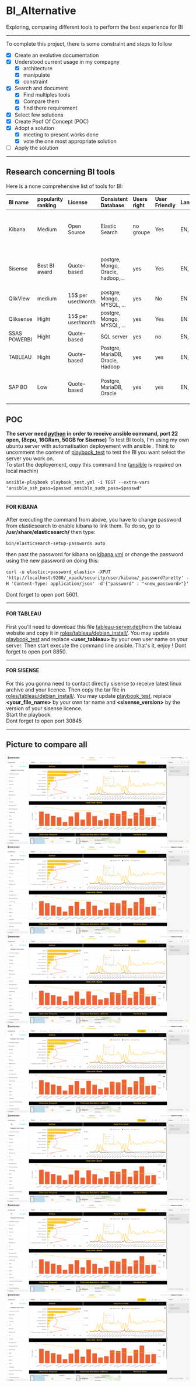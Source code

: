 # BI_Alternative
 Exploring, comparing different tools to perform the best experience for BI

---
To complete this project, there is some constraint and steps to follow
- [x] Create an evolutive documentation
- [x] Understood current usage in my compagny
  - [x] architecture
  - [x] manipulate
  - [x] constraint
- [x] Search and document
  - [x] Find multiples tools
  - [x] Compare them
  - [x] find there requirement
- [x] Select few solutions
- [x] Create Poof Of Concept (POC)
- [x] Adopt a solution
  - [x] meeting to present works done
  - [x] vote the one most appropriate solution
- [ ] Apply the solution
---

## Research concerning BI tools
 Here is a none comprehensive list of tools for BI:

| BI name | popularity ranking | License | Consistent Database | Users right | User Friendly | Language | Main Features |
| :------------- | :------------- | :------------- | :------------- |:------------- | :------------- |:------------- |:------------- |
| Kibana | Medium | Open Source | Elastic Search | no groupe | Yes | EN, FR | Data Visualization, Geospatial data, graph exploration, dashboard,... |
| Sisense | Best BI award | Quote-based | postgre, Mongo, Oracle, hadoop,... | yes | Yes | EN, FR | Drag and drop, export to various format, Data Visualization, ...|
| QlikView | medium | 15$ per user/month | postgre, Mongo, MYSQL, ... | yes | No | EN | unusable on linux server |
| Qliksense | Hight | 15$ per user/month | postgre, Mongo, MYSQL, ... | yes | Yes | EN | unusable on linux server |
| SSAS POWERBI | Hight | Quote-based | SQL server | yes | no | EN, FR | unusable on linux server |
| TABLEAU | Hight | Quote-based | Postgre, MariaDB, Oracle, Hadoop | yes | yes | EN, FR | Drag and drop, mobile ready, data sharing, ... |
| SAP BO | Low | Quote-based | Postgre, MariaDB, Oracle | yes | yes | EN, FR | Drag and drop, data sharing, lot of users right, ... |

## POC
**The server need [python](https://doc.ubuntu-fr.org/python) in order to receive ansible command, port 22 open, (8cpu, 16GRam, 50GB for Sisense)**
To test BI tools, I'm using my own ubuntu server with automatisation deployement with ansible . Think to uncomment the content of [playbook_test](https://github.com/JujuDesFruits/BI_Alternative/blob/master/playbook_test.yml) to test the BI you want select the server you work on.  
To start the deployement, copy this command line ([ansible](https://docs.ansible.com/ansible/latest/installation_guide/intro_installation.html) is required on local machin)
```
ansible-playbook playbook_test.yml -i TEST --extra-vars "ansible_ssh_pass=$passwd ansible_sudo_pass=$passwd"
```

---

#### FOR KIBANA
After executing the command from above, you have to change password from elasticsearch to enable kibana to link them. To do so, go to **/usr/share/elasticsearch/** then type:
```
bin/elasticsearch-setup-passwords auto
```
then past the password for kibana on [kibana.yml](https://github.com/JujuDesFruits/BI_Alternative/blob/master/roles/kibana/templates/kibana.yml) or change the password using the new password on doing this:
```
curl -u elastic:<password_elastic> -XPUT 'http://localhost:9200/_xpack/security/user/kibana/_password?pretty' -H 'Content-Type: application/json' -d'{"password" : "<new_password>"}'
```
Dont forget to open port 5601.

---

#### FOR TABLEAU
First you'll need to download this file [tableau-server.deb](https://downloads.tableau.com/esdalt/2019.1.10/tableau-server-2019-1-10_amd64.deb)from the tableau website and copy it in [roles/tableau/debian_install/](https://github.com/JujuDesFruits/BI_Alternative/blob/master/roles/tableau/debian_install/). You may update [playbook_test](https://github.com/JujuDesFruits/BI_Alternative/blob/master/playbook_test.yml) and replace **<user_tableau>** by your own user name on your server. Then start execute the command line ansible. That's it, enjoy !
Dont forget to open port 8850.

---

#### FOR SISENSE
For this you gonna need to contact directly sisense to receive latest linux archive and your licence. Then copy the tar file in [roles/tableau/debian_install/](https://github.com/JujuDesFruits/BI_Alternative/blob/master/roles/tableau/debian_install/). You may update [playbook_test](https://github.com/JujuDesFruits/BI_Alternative/blob/master/playbook_test.yml), replace **<your_file_name>** by your own tar name and **<sisense_version>** by the version of your sisense licence.  
Start the playbook.  
Dont forget to open port 30845

---

## Picture to compare all

![sisense.png](./img/sisense.png)
![sisense.png](./img/sisense.png)
![sisense.png](./img/sisense.png)
![sisense.png](./img/sisense.png)
![sisense.png](./img/sisense.png)
![sisense.png](./img/sisense.png)
![sisense.png](./img/sisense.png)

